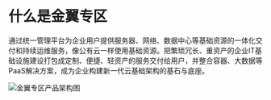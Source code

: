 # 什么是金翼专区


通过统一管理平台为企业用户提供服务器、网络、数据中心等基础资源的一体化交付和持续运维服务，像公有云一样使用基础资源。把繁琐冗长、重资产的企业IT基础设施建设打包成定制、便捷、轻资产的服务交付给用户，并整合容器、大数据等PaaS解决方案，成为企业构建新一代云基础架构的基石与底座。

![金翼专区产品架构图](/images/UXZone.png)